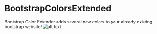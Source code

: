 # BootstrapColorsExtended
Bootstrap Color Extender adds several new colors to your already existing bootstrap website!
![alt text](https://raw.githubusercontent.com/robert1233/BootstrapColorsExtended/master/readmeAssets/colors.png)
